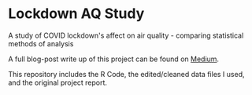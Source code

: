 # Lockdown AQ Study
A study of COVID lockdown's affect on air quality - comparing statistical methods of analysis

A full blog-post write up of this project can be found on [Medium](https://medium.com/@michalshaffer_25047/how-covid-lockdowns-affected-air-quality-in-the-worlds-biggest-cities-comparing-three-methods-35f239f9e8f5).

This repository includes the R Code, the edited/cleaned data files I used, and the original project report.

